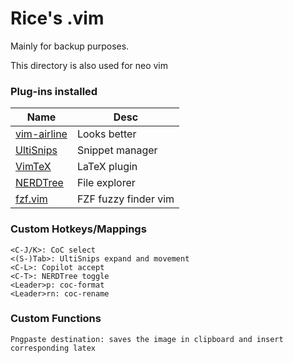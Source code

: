 # Rice's .vim #
Mainly for backup purposes.

This directory is also used for neo vim

### Plug-ins installed ###
| Name                                                                 | Desc             |
|-----------------------------------------------------------------|------------------|
| [vim-airline](https://github.com/vim-airline/vim-airline)       | Looks better |
| [UltiSnips](https://github.com/sirver/ultisnips)                | Snippet manager  |
| [VimTeX](https://github.com/lervag/vimtex)                      | LaTeX plugin     |
| [NERDTree](https://github.com/preservim/nerdtree)               | File explorer    |
| [fzf.vim](https://github.com/junegunn/fzf.vim)                  | FZF fuzzy finder vim|

### Custom Hotkeys/Mappings ###
```text
<C-J/K>: CoC select
<(S-)Tab>: UltiSnips expand and movement
<C-L>: Copilot accept
<C-T>: NERDTree toggle
<Leader>p: coc-format
<Leader>rn: coc-rename
```

### Custom Functions ###
```text
Pngpaste destination: saves the image in clipboard and insert corresponding latex
```
